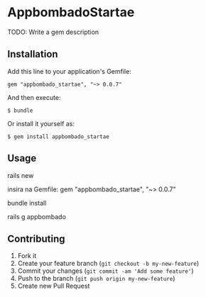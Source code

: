 # AppbombadoStartae

TODO: Write a gem description

## Installation

Add this line to your application's Gemfile:

    gem "appbombado_startae", "~> 0.0.7"

And then execute:

    $ bundle

Or install it yourself as:

    $ gem install appbombado_startae

## Usage

  rails new <nomedoapp>

  insira na Gemfile:
      gem "appbombado_startae", "~> 0.0.7"

  bundle install

  rails g appbombado <nomedoapp>

## Contributing

1. Fork it
2. Create your feature branch (`git checkout -b my-new-feature`)
3. Commit your changes (`git commit -am 'Add some feature'`)
4. Push to the branch (`git push origin my-new-feature`)
5. Create new Pull Request
